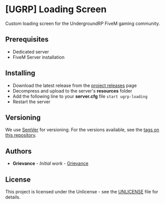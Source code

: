 # [UGRP] Loading Screen

Custom loading screen for the UndergroundRP FiveM gaming community.

## Prerequisites

- Dedicated server
- FiveM Server installation

## Installing

- Download the latest release from the [project releases](https://gitlab.com/undergroundrp/ugrp-loading/-/tags) page
- Decompress and upload to the server's **resources** folder
- Add the following line to your **server.cfg** file
  ```start ugrp-loading```
- Restart the server

## Versioning

We use [SemVer](http://semver.org/) for versioning. For the versions available, see the [tags on this repository](https://github.com/your/project/tags).

## Authors

* **Grievance** - *Initial work* - [Grievance](https://github.com/LordGrievance)

## License

This project is licensed under the Unlicense - see the [UNLICENSE](UNLICENSE) file for details.
